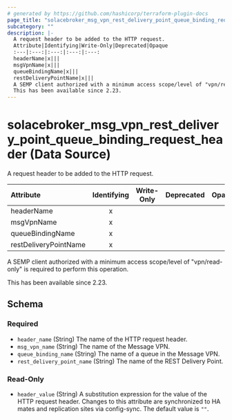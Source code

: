 ```yaml
---
# generated by https://github.com/hashicorp/terraform-plugin-docs
page_title: "solacebroker_msg_vpn_rest_delivery_point_queue_binding_request_header Data Source - solacebroker"
subcategory: ""
description: |-
  A request header to be added to the HTTP request.
  Attribute|Identifying|Write-Only|Deprecated|Opaque
  :---|:---:|:---:|:---:|:---:
  headerName|x|||
  msgVpnName|x|||
  queueBindingName|x|||
  restDeliveryPointName|x|||
  A SEMP client authorized with a minimum access scope/level of "vpn/read-only" is required to perform this operation.
  This has been available since 2.23.
---
```


# solacebroker_msg_vpn_rest_delivery_point_queue_binding_request_header (Data Source)

A request header to be added to the HTTP request.


Attribute|Identifying|Write-Only|Deprecated|Opaque
:---|:---:|:---:|:---:|:---:
headerName|x|||
msgVpnName|x|||
queueBindingName|x|||
restDeliveryPointName|x|||



A SEMP client authorized with a minimum access scope/level of "vpn/read-only" is required to perform this operation.

This has been available since 2.23.



<!-- schema generated by tfplugindocs -->
## Schema

### Required

- `header_name` (String) The name of the HTTP request header.
- `msg_vpn_name` (String) The name of the Message VPN.
- `queue_binding_name` (String) The name of a queue in the Message VPN.
- `rest_delivery_point_name` (String) The name of the REST Delivery Point.

### Read-Only

- `header_value` (String) A substitution expression for the value of the HTTP request header. Changes to this attribute are synchronized to HA mates and replication sites via config-sync. The default value is `""`.


